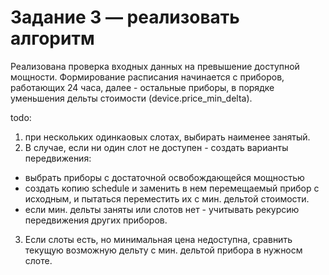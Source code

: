 # Задание 3 — реализовать алгоритм

Реализована проверка входных данных на превышение доступной мощности.
Формирование расписания начинается с приборов, работающих 24 часа, далее - остальные приборы, в порядке уменьшения дельты стоимости (device.price_min_delta).

todo:
1) при нескольких одинкаовых слотах, выбирать наименее занятый.
2) В случае, если ни один слот не доступен - создать варианты передвижения:
- выбрать приборы с достаточной освобождающейся мощностью
- создать копию schedule и заменить в нем перемещаемый прибор с исходным, и пытаться переместить их с мин. дельтой стоимости.
- если мин. дельты заняты или слотов нет - учитывать рекурсию передвижения других приборов.
3) Если слоты есть, но минимальная цена недоступна, сравнить текущую возможную дельту с мин. дельтой прибора в нужносм слоте.									



